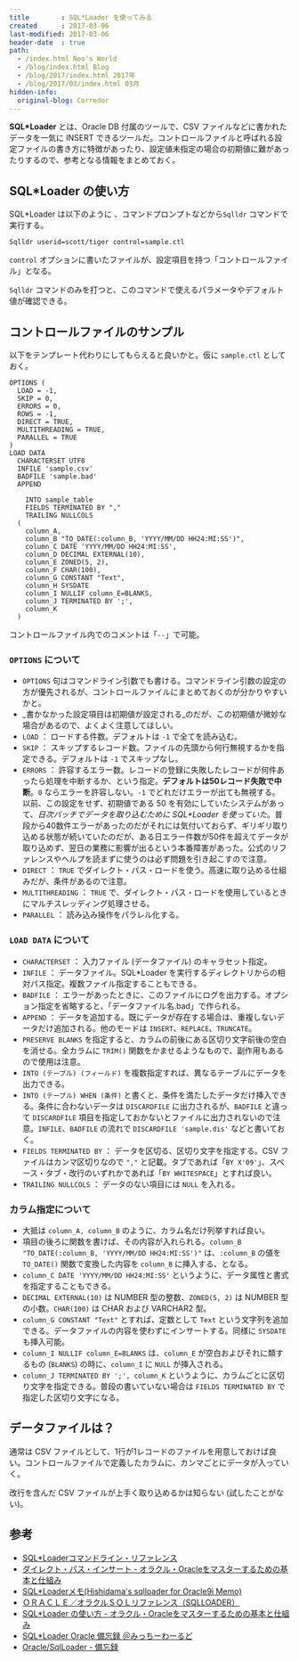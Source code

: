 ```yaml
---
title        : SQL*Loader を使ってみる
created      : 2017-03-06
last-modified: 2017-03-06
header-date  : true
path:
  - /index.html Neo's World
  - /blog/index.html Blog
  - /blog/2017/index.html 2017年
  - /blog/2017/03/index.html 03月
hidden-info:
  original-blog: Corredor
---
```


**SQL*Loader** とは、Oracle DB 付属のツールで、CSV ファイルなどに書かれたデータを一気に INSERT できるツールだ。コントロールファイルと呼ばれる設定ファイルの書き方に特徴があったり、設定値未指定の場合の初期値に難があったりするので、参考となる情報をまとめておく。

## SQL*Loader の使い方

SQL*Loader は以下のように 、コマンドプロンプトなどから`Sqlldr` コマンドで実行する。

```batch
Sqlldr userid=scott/tiger control=sample.ctl
```

`control` オプションに書いたファイルが、設定項目を持つ「コントロールファイル」となる。

`Sqlldr` コマンドのみを打つと、このコマンドで使えるパラメータやデフォルト値が確認できる。

## コントロールファイルのサンプル

以下をテンプレート代わりにしてもらえると良いかと。仮に `sample.ctl` としておく。

```
OPTIONS (
  LOAD = -1,
  SKIP = 0,
  ERRORS = 0,
  ROWS = -1,
  DIRECT = TRUE,
  MULTITHREADING = TRUE,
  PARALLEL = TRUE
)
LOAD DATA
  CHARACTERSET UTF8
  INFILE 'sample.csv'
  BADFILE 'sample.bad'
  APPEND
    
    INTO sample_table
    FIELDS TERMINATED BY ","
    TRAILING NULLCOLS
  (
    column_A,
    column_B "TO_DATE(:column_B, 'YYYY/MM/DD HH24:MI:SS')",
    column_C DATE 'YYYY/MM/DD HH24:MI:SS',
    column_D DECIMAL EXTERNAL(10),
    column_E ZONED(5, 2),
    column_F CHAR(100),
    column_G CONSTANT "Text",
    column_H SYSDATE
    column_I NULLIF column_E=BLANKS,
    column_J TERMINATED BY ';',
    column_K
  )
```

コントロールファイル内でのコメントは「`--`」で可能。

### `OPTIONS` について

- `OPTIONS` 句はコマンドライン引数でも書ける。コマンドライン引数の設定の方が優先されるが、コントロールファイルにまとめておくのが分かりやすいかと。
- _書かなかった設定項目は初期値が設定される_のだが、この初期値が微妙な場合があるので、よくよく注意してほしい。
- `LOAD` ： ロードする件数。デフォルトは `-1` で全てを読み込む。
- `SKIP` ： スキップするレコード数。ファイルの先頭から何行無視するかを指定できる。デフォルトは `-1` でスキップなし。
- `ERRORS` ： 許容するエラー数。レコードの登録に失敗したレコードが何件あったら処理を中断するか、という指定。**デフォルトは50レコード失敗で中断**。`0` ならエラーを許容しない。`-1` でどれだけエラーが出ても無視する。  
  以前、この設定をせず、初期値である 50 を有効にしていたシステムがあって、_日次バッチでデータを取り込むために SQL*Loader を使っていた_。普段から40数件エラーがあったのだがそれには気付いておらず、ギリギリ取り込める状態が続いていたのだが、ある日エラー件数が50件を超えてデータが取り込めず、翌日の業務に影響が出るという本番障害があった。公式のリファレンスやヘルプを読まずに使うのは必ず問題を引き起こすので注意。
- `DIRECT` ： `TRUE` でダイレクト・パス・ロードを使う。高速に取り込める仕組みだが、条件があるので注意。
- `MULTITHREADING` ： `TRUE` で、ダイレクト・パス・ロードを使用しているときにマルチスレッディング処理させる。
- `PARALLEL` ： 読み込み操作をパラレル化する。

### `LOAD DATA` について

- `CHARACTERSET` ： 入力ファイル (データファイル) のキャラセット指定。
- `INFILE` ： データファイル。SQL*Loader を実行するディレクトリからの相対パス指定。複数ファイル指定することもできる。
- `BADFILE` ： エラーがあったときに、このファイルにログを出力する。オプション指定を省略すると、「データファイル名.bad」で作られる。
- `APPEND` ： データを追加する。既にデータが存在する場合は、重複しないデータだけ追加される。他のモードは `INSERT`、`REPLACE`、`TRUNCATE`。
- `PRESERVE BLANKS` を指定すると、カラムの前後にある区切り文字前後の空白を消せる。全カラムに `TRIM()` 関数をかませるようなもので、副作用もあるので使用は注意。
- `INTO (テーブル) (フィールド)` を複数指定すれば、異なるテーブルにデータを出力できる。
- `INTO (テーブル) WHEN (条件)` と書くと、条件を満たしたデータだけ挿入できる。条件に合わないデータは `DISCARDFILE` に出力されるが、`BADFILE` と違って `DISCARDFILE` 項目を指定しておかないとファイルに出力されないので注意。`INFILE`、`BADFILE` の流れで `DISCARDFILE 'sample.dis'` などと書いておく。
- `FIELDS TERMINATED BY` ： データを区切る、区切り文字を指定する。CSV ファイルはカンマ区切りなので `","` と記載。タブであれば「`BY X'09'`」、スペース・タブ・改行のいずれかであれば「`BY WHITESPACE`」とすれば良い。
- `TRAILING NULLCOLS` ： データのない項目には `NULL` を入れる。

### カラム指定について

- 大抵は `column_A, column_B` のように、カラム名だけ列挙すれば良い。
- 項目の後ろに関数を書けば、その内容が入れられる。`column_B "TO_DATE(:column_B, 'YYYY/MM/DD HH24:MI:SS')"` は、`:column_B` の値を `TO_DATE()` 関数で変換した内容を `column_B` に挿入する、となる。
- `column_C DATE 'YYYY/MM/DD HH24:MI:SS'` というように、データ属性と書式を指定することもできる。
- `DECIMAL EXTERNAL(10)` は NUMBER 型の整数、`ZONED(5, 2)` は NUMBER 型の小数。`CHAR(100)` は CHAR および VARCHAR2 型。
- `column_G CONSTANT "Text"` とすれば、定数として `Text` という文字列を追加できる。データファイルの内容を使わずにインサートする。同様に `SYSDATE` も挿入可能。
- `column_I NULLIF column_E=BLANKS` は、`column_E` が空白およびそれに類するもの (`BLANKS`) の時に、`column_I` に `NULL` が挿入される。
- `column_J TERMINATED BY ';', column_K` というように、カラムごとに区切り文字を指定できる。普段の書いていない場合は `FIELDS TERMINATED BY` で指定した区切り文字になる。

## データファイルは？

通常は CSV ファイルとして、1行が1レコードのファイルを用意しておけば良い。コントロールファイルで定義したカラムに、カンマごとにデータが入っていく。

改行を含んだ CSV ファイルが上手く取り込めるかは知らない (試したことがない)。

## 参考

- [SQL*Loaderコマンドライン・リファレンス](http://otndnld.oracle.co.jp/document/products/oracle10g/102/doc_cd/server.102/B19211-01/ldr_params.html)
- [ダイレクト・パス・インサート - オラクル・Oracleをマスターするための基本と仕組み](http://www.shift-the-oracle.com/inside/direct-pass-insert.html)
- [SQL*Loaderメモ(Hishidama's sqlloader for Oracle9i Memo)](http://www.ne.jp/asahi/hishidama/home/tech/oracle/sqlldr.html)
- [ＯＲＡＣＬＥ／オラクルＳＱＬリファレンス（SQLLOADER）](http://oracle.se-free.com/utl/C2_when.html)
- [SQL*Loader の使い方 - オラクル・Oracleをマスターするための基本と仕組み](http://www.shift-the-oracle.com/utility/sqlloader/)
- [SQL*Loader Oracle 備忘録 ＠みっちーわーるど](http://www.mitchy-world.jp/oracle/oracle003.htm)
- [Oracle/SqlLoader - 備忘録](http://apis.jpn.ph/fswiki/wiki.cgi?page=Oracle/SqlLoader)
